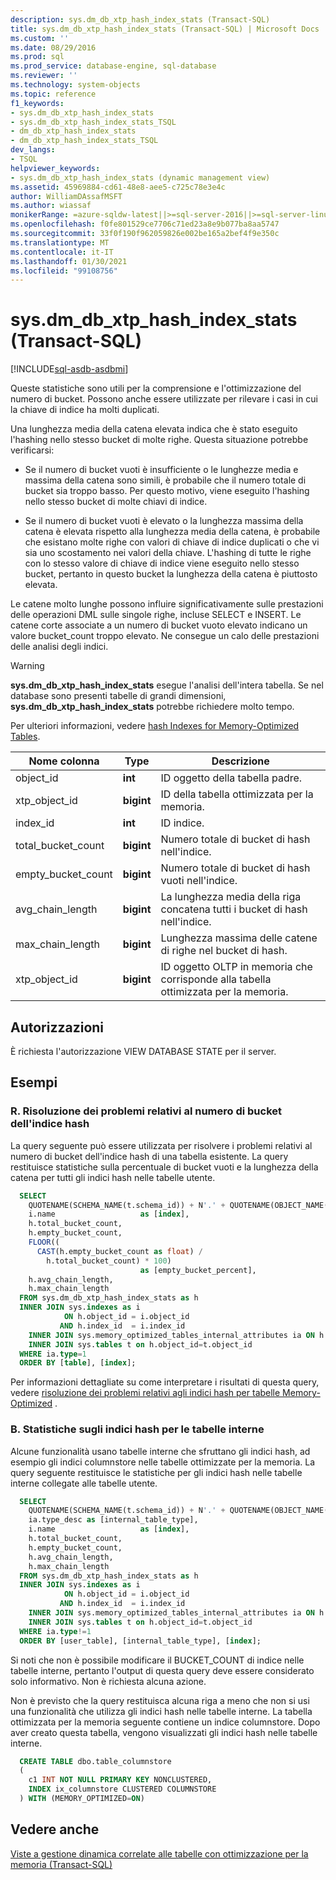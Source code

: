 ```yaml
---
description: sys.dm_db_xtp_hash_index_stats (Transact-SQL)
title: sys.dm_db_xtp_hash_index_stats (Transact-SQL) | Microsoft Docs
ms.custom: ''
ms.date: 08/29/2016
ms.prod: sql
ms.prod_service: database-engine, sql-database
ms.reviewer: ''
ms.technology: system-objects
ms.topic: reference
f1_keywords:
- sys.dm_db_xtp_hash_index_stats
- sys.dm_db_xtp_hash_index_stats_TSQL
- dm_db_xtp_hash_index_stats
- dm_db_xtp_hash_index_stats_TSQL
dev_langs:
- TSQL
helpviewer_keywords:
- sys.dm_db_xtp_hash_index_stats (dynamic management view)
ms.assetid: 45969884-cd61-48e8-aee5-c725c78e3e4c
author: WilliamDAssafMSFT
ms.author: wiassaf
monikerRange: =azure-sqldw-latest||>=sql-server-2016||>=sql-server-linux-2017||=azuresqldb-mi-current
ms.openlocfilehash: f0fe801529ce7706c71ed23a8e9b077ba8aa5747
ms.sourcegitcommit: 33f0f190f962059826e002be165a2bef4f9e350c
ms.translationtype: MT
ms.contentlocale: it-IT
ms.lasthandoff: 01/30/2021
ms.locfileid: "99108756"
---
```

# <a name="sysdm_db_xtp_hash_index_stats-transact-sql"></a>sys.dm_db_xtp_hash_index_stats (Transact-SQL)
[!INCLUDE[sql-asdb-asdbmi](../../includes/applies-to-version/sql-asdb-asdbmi.md)]

  Queste statistiche sono utili per la comprensione e l'ottimizzazione del numero di bucket. Possono anche essere utilizzate per rilevare i casi in cui la chiave di indice ha molti duplicati.  
  
 Una lunghezza media della catena elevata indica che è stato eseguito l'hashing nello stesso bucket di molte righe. Questa situazione potrebbe verificarsi:  
  
-   Se il numero di bucket vuoti è insufficiente o le lunghezze media e massima della catena sono simili, è probabile che il numero totale di bucket sia troppo basso. Per questo motivo, viene eseguito l'hashing nello stesso bucket di molte chiavi di indice.  
  
-   Se il numero di bucket vuoti è elevato o la lunghezza massima della catena è elevata rispetto alla lunghezza media della catena, è probabile che esistano molte righe con valori di chiave di indice duplicati o che vi sia uno scostamento nei valori della chiave. L'hashing di tutte le righe con lo stesso valore di chiave di indice viene eseguito nello stesso bucket, pertanto in questo bucket la lunghezza della catena è piuttosto elevata.  
  
Le catene molto lunghe possono influire significativamente sulle prestazioni delle operazioni DML sulle singole righe, incluse SELECT e INSERT. Le catene corte associate a un numero di bucket vuoto elevato indicano un valore bucket_count troppo elevato. Ne consegue un calo delle prestazioni delle analisi degli indici.  
  
> [!WARNING]
> **sys.dm_db_xtp_hash_index_stats** esegue l'analisi dell'intera tabella. Se nel database sono presenti tabelle di grandi dimensioni, **sys.dm_db_xtp_hash_index_stats** potrebbe richiedere molto tempo.  
  
Per ulteriori informazioni, vedere [hash Indexes for Memory-Optimized Tables](../../relational-databases/sql-server-index-design-guide.md#hash_index).  
  
|Nome colonna|Type|Descrizione|  
|-----------------|----------|-----------------|  
|object_id|**int**|ID oggetto della tabella padre.|  
|xtp_object_id|**bigint**|ID della tabella ottimizzata per la memoria.|  
|index_id|**int**|ID indice.|  
|total_bucket_count|**bigint**|Numero totale di bucket di hash nell'indice.|  
|empty_bucket_count|**bigint**|Numero totale di bucket di hash vuoti nell'indice.|  
|avg_chain_length|**bigint**|La lunghezza media della riga concatena tutti i bucket di hash nell'indice.|  
|max_chain_length|**bigint**|Lunghezza massima delle catene di righe nel bucket di hash.|  
|xtp_object_id|**bigint**|ID oggetto OLTP in memoria che corrisponde alla tabella ottimizzata per la memoria.|  
  
## <a name="permissions"></a>Autorizzazioni  
 È richiesta l'autorizzazione VIEW DATABASE STATE per il server.  

## <a name="examples"></a>Esempi  
  
### <a name="a-troubleshooting-hash-index-bucket-count"></a>R. Risoluzione dei problemi relativi al numero di bucket dell'indice hash

La query seguente può essere utilizzata per risolvere i problemi relativi al numero di bucket dell'indice hash di una tabella esistente. La query restituisce statistiche sulla percentuale di bucket vuoti e la lunghezza della catena per tutti gli indici hash nelle tabelle utente.

```sql
  SELECT  
    QUOTENAME(SCHEMA_NAME(t.schema_id)) + N'.' + QUOTENAME(OBJECT_NAME(h.object_id)) as [table],   
    i.name                   as [index],   
    h.total_bucket_count,  
    h.empty_bucket_count,  
    FLOOR((  
      CAST(h.empty_bucket_count as float) /  
        h.total_bucket_count) * 100)  
                             as [empty_bucket_percent],  
    h.avg_chain_length,   
    h.max_chain_length  
  FROM sys.dm_db_xtp_hash_index_stats as h   
  INNER JOIN sys.indexes as i  
            ON h.object_id = i.object_id  
           AND h.index_id  = i.index_id  
    INNER JOIN sys.memory_optimized_tables_internal_attributes ia ON h.xtp_object_id=ia.xtp_object_id
    INNER JOIN sys.tables t on h.object_id=t.object_id
  WHERE ia.type=1
  ORDER BY [table], [index];  
``` 

Per informazioni dettagliate su come interpretare i risultati di questa query, vedere [risoluzione dei problemi relativi agli indici hash per tabelle Memory-Optimized](../../relational-databases/in-memory-oltp/hash-indexes-for-memory-optimized-tables.md) .  

### <a name="b-hash-index-statistics-for-internal-tables"></a>B. Statistiche sugli indici hash per le tabelle interne

Alcune funzionalità usano tabelle interne che sfruttano gli indici hash, ad esempio gli indici columnstore nelle tabelle ottimizzate per la memoria. La query seguente restituisce le statistiche per gli indici hash nelle tabelle interne collegate alle tabelle utente.

```sql
  SELECT  
    QUOTENAME(SCHEMA_NAME(t.schema_id)) + N'.' + QUOTENAME(OBJECT_NAME(h.object_id)) as [user_table],
    ia.type_desc as [internal_table_type],
    i.name                   as [index],   
    h.total_bucket_count,  
    h.empty_bucket_count,  
    h.avg_chain_length,   
    h.max_chain_length  
  FROM sys.dm_db_xtp_hash_index_stats as h   
  INNER JOIN sys.indexes as i  
            ON h.object_id = i.object_id  
           AND h.index_id  = i.index_id  
    INNER JOIN sys.memory_optimized_tables_internal_attributes ia ON h.xtp_object_id=ia.xtp_object_id
    INNER JOIN sys.tables t on h.object_id=t.object_id
  WHERE ia.type!=1
  ORDER BY [user_table], [internal_table_type], [index]; 
```

Si noti che non è possibile modificare il BUCKET_COUNT di indice nelle tabelle interne, pertanto l'output di questa query deve essere considerato solo informativo. Non è richiesta alcuna azione.  

Non è previsto che la query restituisca alcuna riga a meno che non si usi una funzionalità che utilizza gli indici hash nelle tabelle interne. La tabella ottimizzata per la memoria seguente contiene un indice columnstore. Dopo aver creato questa tabella, vengono visualizzati gli indici hash nelle tabelle interne.

```sql
  CREATE TABLE dbo.table_columnstore
  (
    c1 INT NOT NULL PRIMARY KEY NONCLUSTERED,
    INDEX ix_columnstore CLUSTERED COLUMNSTORE
  ) WITH (MEMORY_OPTIMIZED=ON)
```

## <a name="see-also"></a>Vedere anche  
 [Viste a gestione dinamica correlate alle tabelle con ottimizzazione per la memoria &#40;Transact-SQL&#41;](../../relational-databases/system-dynamic-management-views/memory-optimized-table-dynamic-management-views-transact-sql.md)  
  
  
